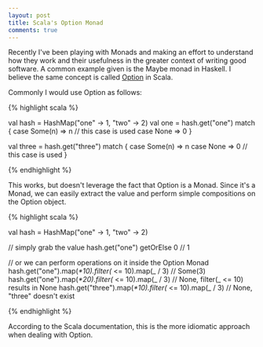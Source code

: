 ```yaml
---
layout: post
title: Scala's Option Monad
comments: true
---
```


Recently I've been playing with Monads and making an effort to
understand how they work and their usefulness in the greater context
of writing good software. A common example given is the Maybe monad in
Haskell. I believe the same concept is called [Option][option] in
Scala.

Commonly I would use Option as follows:

{% highlight scala %}

val hash = HashMap("one" -> 1, "two" -> 2)
val one = hash.get("one") match {
    case Some(n) => n // this case is used
    case None => 0
}

val three = hash.get("three") match {
    case Some(n) => n
    case None => 0 // this case is used
}

{% endhighlight %}

This works, but doesn't leverage the fact that Option is a
Monad. Since it's a Monad, we can easily extract the value and perform
simple compositions on the Option object.

{% highlight scala %}

val hash = HashMap("one" -> 1, "two" -> 2)

// simply grab the value
hash.get("one") getOrElse 0 // 1

// or we can perform operations on it inside the Option Monad
hash.get("one").map(_*10).filter(_ <= 10).map(_ / 3) // Some(3)
hash.get("one").map(_*20).filter(_ <= 10).map(_ / 3) // None, filter(_ <= 10) results in None
hash.get("three").map(_*10).filter(_ <= 10).map(_ / 3) // None, "three" doesn't exist

{% endhighlight %}

According to the Scala documentation, this is the more idiomatic
approach when dealing with Option.

[option]: http://www.scala-lang.org/api/2.10.3/#scala.Option

